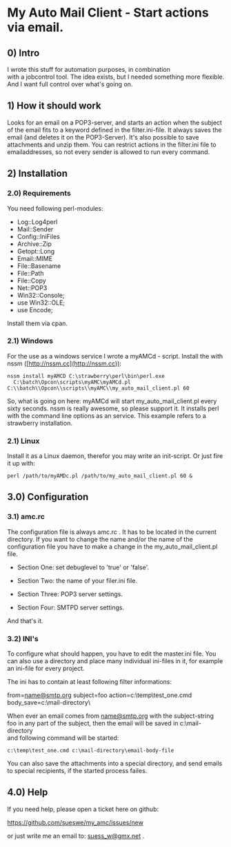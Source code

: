 
# My Auto Mail Client - Start actions via email.

## 0) Intro ##

I wrote this stuff for automation purposes, in combination  
with a jobcontrol tool. The idea exists, but I needed something more flexible. And I want full control
over what's going on.

## 1) How it should work ##

Looks for an email on a POP3-server, and starts an action when the
subject of the email fits to a keyword defined in the filter.ini-file.
It always saves the email (and deletes it on the POP3-Server).
It's also possible to save attachments and unzip them.
You can restrict actions in the filter.ini file to emailaddresses,
so not every sender is allowed to run every command.


## 2) Installation ##

### 2.0) Requirements

You need following perl-modules:

  * Log::Log4perl
  * Mail::Sender
  * Config::IniFiles
  * Archive::Zip
  * Getopt::Long
  * Email::MIME
  * File::Basename
  * File::Path
  * File::Copy
  * Net::POP3
  * Win32::Console;
  * use Win32::OLE;
  * use Encode;


Install them via cpan.


### 2.1) Windows ###

For the use as a windows service I wrote a myAMCd - script.
Install the with nssm ([http://nssm.cc](http://nssm.cc)):

    nssm install myAMCD C:\strawberry\perl\bin\perl.exe
      C:\batch\Opcon\scripts\myAMC\myAMCd.pl C:\\batch\\Opcon\\scripts\\myAMC\\my_auto_mail_client.pl 60

So, what is going on here: myAMCd will start my_auto_mail_client.pl every sixty seconds.
nssm is really awesome, so please support it.
It installs perl with the command line options as an service.
This example refers to a strawberry installation.

### 2.1) Linux ###

Install it as a Linux daemon, therefor you may write an init-script. Or just fire it up with:

    perl /path/to/myAMDc.pl /path/to/my_auto_mail_client.pl 60 &

## 3.0) Configuration ##

### 3.1) amc.rc ###

The configuration file is always amc.rc . It has to be
located in the current directory.
If you want to change the name and/or the name of the
configuration file you have to make a change in
the my_auto_mail_client.pl file.


* Section One: set debuglevel to 'true' or 'false'.

* Section Two: the name of your filer.ini file.

* Section Three: POP3 server settings.

* Section Four: SMTPD server settings.

And that's it.

### 3.2) INI's ###

To configure what should happen, you have to edit the
master.ini file.
You can also use a directory and place many individual ini-files
in it, for example an ini-file for every project.

The ini has to contain at least following filter informations:

from=name@smtp.org
subject=foo
action=c:\temp\test_one.cmd
body_save=c:\mail-directory\

When ever an email comes from name@smtp.org with the
subject-string foo in any part of the subject,
then the email will be saved in c:\mail-directory\
and following command will be started:

    c:\temp\test_one.cmd c:\mail-directory\email-body-file

You can also save the attachments into a special
directory, and send emails to special recipients, if
the started process failes.

## 4.0) Help ##

If you need help, please open a ticket here on github:

https://github.com/sueswe/my_amc/issues/new

or just write me an email to: suess_w@gmx.net .

